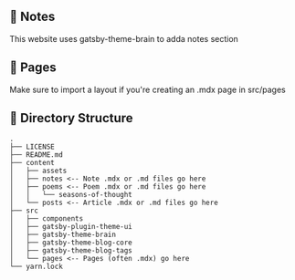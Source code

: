 ## 📝 Notes

This website uses gatsby-theme-brain to adda notes section

## 📄 Pages

Make sure to import a layout if you're creating an .mdx page in src/pages

## 📁 Directory Structure

```
.
├── LICENSE
├── README.md
├── content
│   ├── assets
│   ├── notes <-- Note .mdx or .md files go here
│   ├── poems <-- Poem .mdx or .md files go here
│   │   └── seasons-of-thought
│   └── posts <-- Article .mdx or .md files go here
├── src
│   ├── components
│   ├── gatsby-plugin-theme-ui
│   ├── gatsby-theme-brain
│   ├── gatsby-theme-blog-core
│   ├── gatsby-theme-blog-tags
│   └── pages <-- Pages (often .mdx) go here
└── yarn.lock
```
